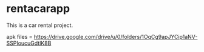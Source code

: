 # rentacarapp

This is a car rental project.

apk files = https://drive.google.com/drive/u/0/folders/1OqCg9apJYCip1aNV-SSPIoucuGdtlK8B

